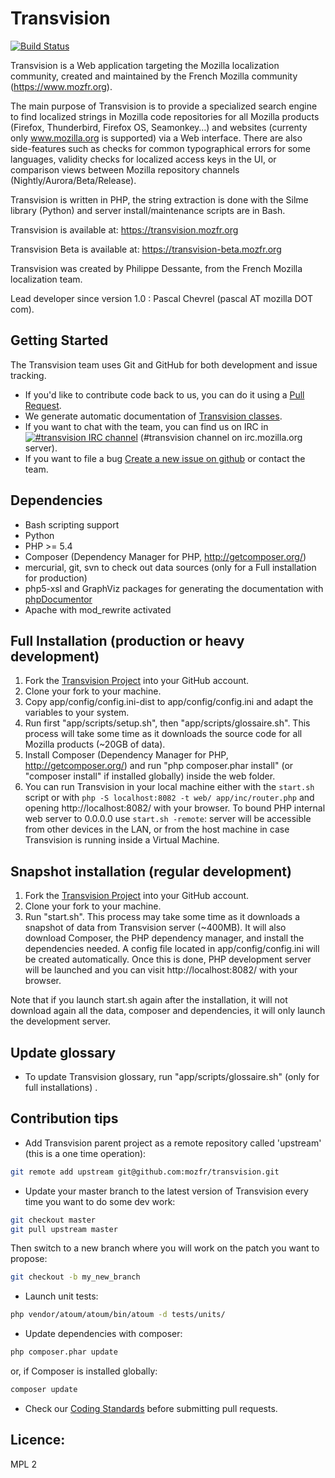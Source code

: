 # Transvision
[![Build Status](https://travis-ci.org/mozfr/transvision.svg?branch=master)](https://travis-ci.org/mozfr/transvision/)

Transvision is a Web application targeting the Mozilla localization community, created and maintained by the French Mozilla community (https://www.mozfr.org).

The main purpose of Transvision is to provide a specialized search engine to find localized strings in Mozilla code repositories for all Mozilla products (Firefox, Thunderbird, Firefox OS, Seamonkey…) and websites (currenty only www.mozilla.org is supported) via a Web interface. There are also side-features such as checks for common typographical errors for some languages, validity checks for localized access keys in the UI, or comparison views between Mozilla repository channels (Nightly/Aurora/Beta/Release).

Transvision is written in PHP, the string extraction is done with the Silme library (Python) and server install/maintenance scripts are in Bash.

Transvision is available at:
https://transvision.mozfr.org

Transvision Beta is available at:
https://transvision-beta.mozfr.org

Transvision was created by Philippe Dessante, from the French Mozilla localization team.

Lead developer since version 1.0 : Pascal Chevrel (pascal AT mozilla DOT com).

## Getting Started

The Transvision team uses Git and GitHub for both development and issue tracking.
- If you'd like to contribute code back to us, you can do it using a [Pull Request][].
- We generate automatic documentation of [Transvision classes][].
- If you want to chat with the team, you can find us on IRC in [![#transvision IRC channel](https://kiwiirc.com/buttons/irc.mozilla.org/transvision.png)](https://kiwiirc.com/client/irc.mozilla.org/?nick=github_vis|?#transvision) (#transvision channel on irc.mozilla.org server).
- If you want to file a bug [Create a new issue on github][] or contact the team.

## Dependencies

- Bash scripting support
- Python
- PHP >= 5.4
- Composer (Dependency Manager for PHP, http://getcomposer.org/)
- mercurial, git, svn to check out data sources (only for a Full installation for production)
- php5-xsl and GraphViz packages for generating the documentation with [phpDocumentor][]
- Apache with mod_rewrite activated

## Full Installation (production or heavy development)

1. Fork the [Transvision Project][] into your GitHub account.
2. Clone your fork to your machine.
3. Copy app/config/config.ini-dist to app/config/config.ini and adapt the variables to your system.
4. Run first "app/scripts/setup.sh", then "app/scripts/glossaire.sh". This process will take some time as it downloads the source code for all Mozilla products (~20GB of data).
5. Install Composer (Dependency Manager for PHP, http://getcomposer.org/) and run "php composer.phar install" (or "composer install" if installed globally) inside the web folder.
6. You can run Transvision in your local machine either with the ```start.sh``` script or with ```php -S localhost:8082 -t web/ app/inc/router.php``` and opening http://localhost:8082/ with your browser. To bound PHP internal web server to 0.0.0.0 use ```start.sh -remote```: server will be accessible from other devices in the LAN, or from the host machine in case Transvision is running inside a Virtual Machine.

## Snapshot installation (regular development)

1. Fork the [Transvision Project][] into your GitHub account.
2. Clone your fork to your machine.
3. Run "start.sh". This process may take some time as it downloads a snapshot of data from Transvision server (~400MB). It will also download Composer, the PHP dependency manager, and install the dependencies needed. A config file located in app/config/config.ini will be created automatically. Once this is done, PHP development server will be launched and you can visit http://localhost:8082/ with your browser.

Note that if you launch start.sh again after the installation, it will not download again all the data, composer and dependencies, it will only launch the development server.

## Update glossary

- To update Transvision glossary, run "app/scripts/glossaire.sh" (only for full installations) .

## Contribution tips

- Add Transvision parent project as a remote repository called 'upstream' (this is a one time operation):
```bash
git remote add upstream git@github.com:mozfr/transvision.git
```
- Update your master branch to the latest version of Transvision every time you want to do some dev work:
```bash
git checkout master
git pull upstream master
```
Then switch to a new branch where you will work on the patch you want to propose:
```bash
git checkout -b my_new_branch
```
- Launch unit tests:
```bash
php vendor/atoum/atoum/bin/atoum -d tests/units/
```
- Update dependencies with composer:
```bash
php composer.phar update
```
or, if Composer is installed globally:
```bash
composer update
```
- Check our [Coding Standards][] before submitting pull requests.

## Licence:

MPL 2


[Pull Request]: https://help.github.com/articles/using-pull-requests
[Create a new issue on github]: https://github.com/mozfr/transvision/issues
[Transvision classes]: https://transvision-beta.mozfr.org/docs
[Transvision Project]: https://github.com/mozfr/transvision
[phpDocumentor]: http://phpdoc.org/
[Coding Standards]:https://github.com/mozfr/transvision/wiki/Code-conventions
